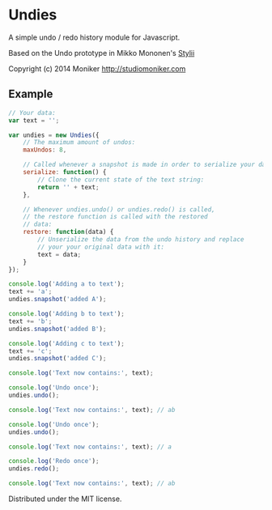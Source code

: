 Undies
======

A simple undo / redo history module for Javascript.

Based on the Undo prototype in Mikko Mononen's [Stylii](https://github.com/memononen/stylii/blob/master/js/editor.js#L2)

Copyright (c) 2014 Moniker
http://studiomoniker.com

## Example

```javascript
// Your data:
var text = '';

var undies = new Undies({
    // The maximum amount of undos:
    maxUndos: 8,

    // Called whenever a snapshot is made in order to serialize your data:
    serialize: function() {
        // Clone the current state of the text string:
        return '' + text;
    },

    // Whenever undies.undo() or undies.redo() is called,
    // the restore function is called with the restored
    // data:
    restore: function(data) {
        // Unserialize the data from the undo history and replace
        // your your original data with it:
        text = data;
    }
});

console.log('Adding a to text');
text += 'a';
undies.snapshot('added A');

console.log('Adding b to text');
text += 'b';
undies.snapshot('added B');

console.log('Adding c to text');
text += 'c';
undies.snapshot('added C');

console.log('Text now contains:', text);

console.log('Undo once');
undies.undo();

console.log('Text now contains:', text); // ab

console.log('Undo once');
undies.undo();

console.log('Text now contains:', text); // a

console.log('Redo once');
undies.redo();

console.log('Text now contains:', text); // ab

```

Distributed under the MIT license.
